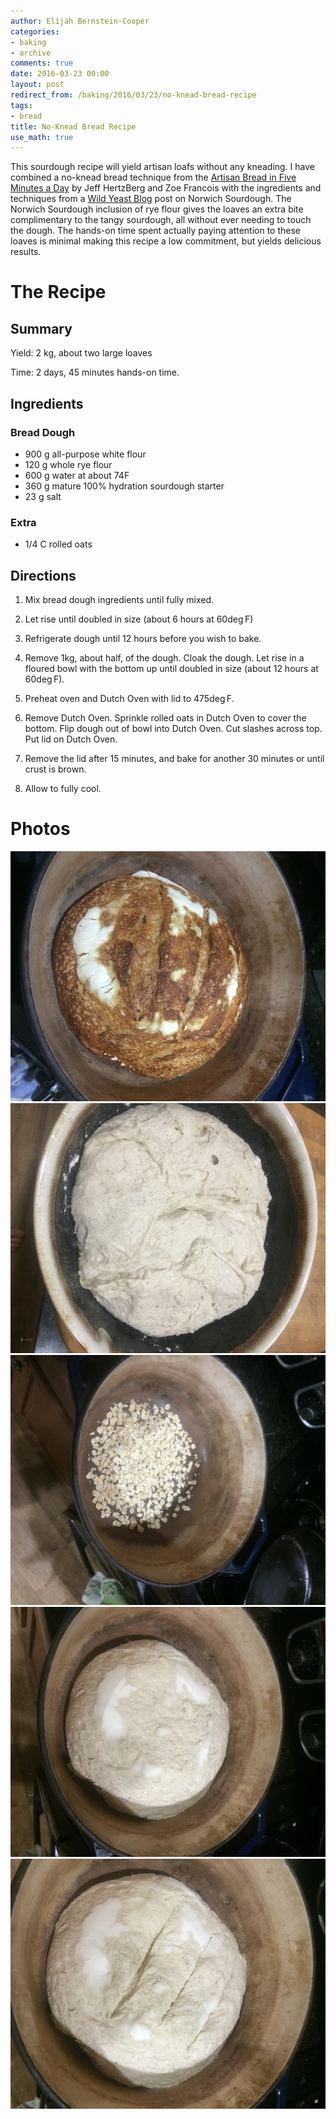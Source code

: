 ```yaml
---
author: Elijah Bernstein-Cooper
categories:
- baking
- archive
comments: true
date: 2016-03-23 00:00
layout: post
redirect_from: /baking/2016/03/23/no-knead-bread-recipe
tags:
- bread
title: No-Knead Bread Recipe
use_math: true
---
```


This sourdough recipe will yield artisan loafs without any kneading. I have
combined a no-knead bread technique from the [Artisan Bread in Five Minutes a
Day](http://www.amazon.com/Artisan-Bread-Five-Minutes-Revolutionizes/dp/0312362919)
by Jeff HertzBerg and Zoe Francois with the ingredients and techniques from a
[Wild Yeast Blog](http://www.wildyeastblog.com/my-new-favorite-sourdough/) post
on Norwich Sourdough.  The Norwich Sourdough inclusion of rye flour gives the
loaves an extra bite complimentary to the tangy sourdough, all without ever
needing to touch the dough. The hands-on time spent actually paying attention to
these loaves is minimal making this recipe a low commitment, but yields
delicious results.



# The Recipe

## Summary

Yield: 2 kg, about two large loaves

Time: 2 days, 45 minutes hands-on time.

## Ingredients

### Bread Dough

+ 900 g all-purpose white flour
+ 120 g whole rye flour 
+ 600 g water at about 74F 
+ 360 g mature 100% hydration sourdough starter 
+ 23 g salt

### Extra

+ 1/4 C rolled oats

## Directions

1. Mix bread dough ingredients until fully mixed.

2. Let rise until doubled in size (about 6 hours at 60$\deg$F)

3. Refrigerate dough until 12 hours before you wish to bake.

4. Remove 1kg, about half, of the dough. Cloak the dough. Let rise in a floured
   bowl with the bottom up until doubled in size (about 12 hours at 60$\deg$F).

5. Preheat oven and Dutch Oven with lid to 475$\deg$F.

6. Remove Dutch Oven. Sprinkle rolled oats in Dutch Oven to cover the bottom.
   Flip dough out of bowl into Dutch Oven. Cut slashes across top. Put lid on
   Dutch Oven.

7. Remove the lid after 15 minutes, and bake for another 30 minutes or until
   crust is brown.

8. Allow to fully cool.

# Photos

<div class="carouselContainer">
  <div class="variable-width">
    <div> <img src="/media/2016-03-26/bread.png"
               style="height:400px"/> </div>
    <div> <img src="/media/2016-03-26/dough.png"
               style="height:400px"/> </div>
    <div> <img src="/media/2016-03-26/oats.png"
               style="height:400px"/> </div>
    <div> <img src="/media/2016-03-26/dough_in_dutchoven.png"
               style="height:400px"/> </div>
    <div> <img src="/media/2016-03-26/dough_with_slashes.png"
               style="height:400px"/> </div>
  </div>
</div>